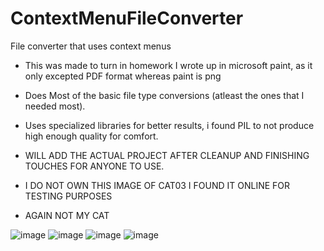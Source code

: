 # ContextMenuFileConverter

File converter that uses context menus

* This was made to turn in homework I wrote up in microsoft paint, as it only excepted PDF format whereas paint is png
* Does Most of the basic file type conversions (atleast the ones that I needed most).
* Uses specialized libraries for better results, i found PIL to not produce high enough quality for comfort.

* WILL ADD THE ACTUAL PROJECT AFTER CLEANUP AND FINISHING TOUCHES FOR ANYONE TO USE.


* I DO NOT OWN THIS IMAGE OF CAT03 I FOUND IT ONLINE FOR TESTING PURPOSES
* AGAIN NOT MY CAT

![image](https://github.com/EthanNgit/ContextMenuFileConverter/assets/105979510/08d19108-353b-4e28-a510-5dd01f488541)
![image](https://github.com/EthanNgit/ContextMenuFileConverter/assets/105979510/fd3ed0d4-f32b-40dc-a0e2-5e879d5b96ba)
![image](https://github.com/EthanNgit/ContextMenuFileConverter/assets/105979510/cb47238c-1a94-4b35-b595-e64c91f5e13d)
![image](https://github.com/EthanNgit/ContextMenuFileConverter/assets/105979510/28a7cb35-35a5-43f5-bd1a-cf8cffe68b00)






